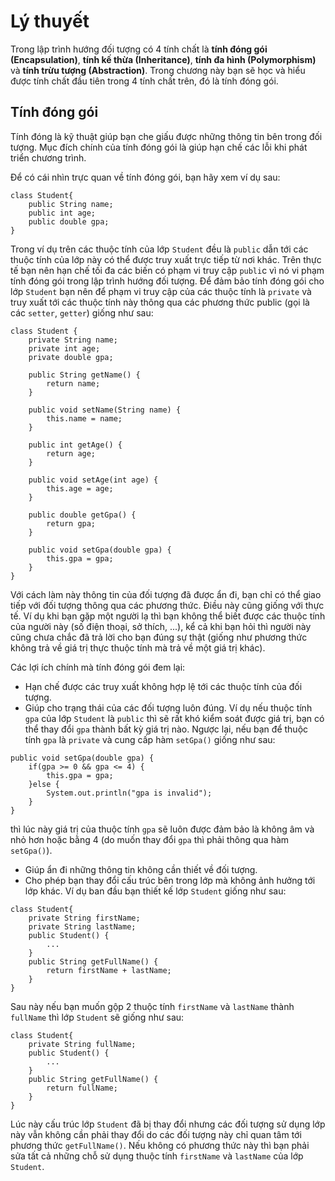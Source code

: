 # Lý thuyết
Trong lập trình hướng đối tượng có 4 tính chất là **tính đóng gói (Encapsulation)**, **tính kế thừa (Inheritance)**, **tính đa hình (Polymorphism)** và **tính trừu tượng (Abstraction)**. Trong chương này bạn sẽ học và hiểu được tính chất đầu tiên trong 4 tính chất trên, đó là tính đóng gói.

## Tính đóng gói

Tính đóng là kỹ thuật giúp bạn che giấu được những thông tin bên trong đối tượng. Mục đích chính của tính đóng gói là giúp hạn chế các lỗi khi phát triển chương trình.

Để có cái nhìn trực quan về tính đóng gói, bạn hãy xem ví dụ sau:
```
class Student{
	public String name;
	public int age;
	public double gpa;
}
```
Trong ví dụ trên các thuộc tính của lớp `Student` đều là `public` dẫn tới các thuộc tính của lớp này có thể được truy xuất trực tiếp từ nơi khác. Trên thực tế bạn nên hạn chế tối đa các biến có phạm vi truy cập `publi`c vì nó vi phạm tính đóng gói trong lập trình hướng đối tượng. Để đảm bảo tính đóng gói cho lớp `Student` bạn nên để phạm vi truy cập của các thuộc tính là `private` và truy xuất tới các thuộc tính này thông qua các phương thức public (gọi là các `setter`, `getter`) giống như sau:
```
class Student {
	private String name;
	private int age;
	private double gpa;

	public String getName() {
		return name;
	}

	public void setName(String name) {
		this.name = name;
	}

	public int getAge() {
		return age;
	}

	public void setAge(int age) {
		this.age = age;
	}

	public double getGpa() {
		return gpa;
	}

	public void setGpa(double gpa) {
		this.gpa = gpa;
	}
}
```
Với cách làm này thông tin của đối tượng đã được ẩn đi, bạn chỉ có thể giao tiếp với đối tượng thông qua các phương thức. Điều này cũng giống với thực tế. Ví dụ khi bạn gặp một người lạ thì bạn không thể biết được các thuộc tính của người này (số điện thoại, sở thích, ...), kể cả khi bạn hỏi thì người này cũng chưa chắc đã trả lời cho bạn đúng sự thật (giống như phương thức không trả về giá trị thực thuộc tính mà trả về một giá trị khác).

Các lợi ích chính mà tính đóng gói đem lại:

- Hạn chế được các truy xuất không hợp lệ tới các thuộc tính của đối tượng.
- Giúp cho trạng thái của các đối tượng luôn đúng. Ví dụ nếu thuộc tính `gpa` của lớp `Student` là `public` thì sẽ rất khó kiểm soát được giá trị, bạn có thể thay đổi `gpa` thành bất kỳ giá trị nào. Ngược lại, nếu bạn để thuộc tính `gpa` là `private` và cung cấp hàm `setGpa()` giống như sau:
```
public void setGpa(double gpa) {
	if(gpa >= 0 && gpa <= 4) {
		this.gpa = gpa;
	}else {
		System.out.println("gpa is invalid");
	}
}​
```
  thì lúc này giá trị của thuộc tính `gpa` sẽ luôn được đảm bảo là không âm và nhỏ hơn hoặc bằng 4 (do muốn thay đổi `gpa` thì phải thông qua hàm `setGpa()`).
- Giúp ẩn đi những thông tin không cần thiết về đối tượng.
- Cho phép bạn thay đổi cấu trúc bên trong lớp mà không ảnh hưởng tới lớp khác. Ví dụ ban đầu bạn thiết kế lớp `Student` giống như sau:
```
class Student{
	private String firstName;
	private String lastName;
	public Student() {
		...
	}
	public String getFullName() {
		return firstName + lastName;
	}
}
```
Sau này nếu bạn muốn gộp 2 thuộc tính `firstName` và `lastName` thành `fullName` thì lớp `Student` sẽ giống như sau:
```
class Student{
	private String fullName;
	public Student() {
		...
	}
	public String getFullName() {
		return fullName;
	}
}
```
Lúc này cấu trúc lớp `Student` đã bị thay đổi nhưng các đối tượng sử dụng lớp này vẫn không cần phải thay đổi do các đối tượng này chỉ quan tâm tới phương thức `getFullName()`. Nếu không có phương thức này thì bạn phải sửa tất cả những chỗ sử dụng thuộc tính `firstName` và `lastName` của lớp `Student`.
